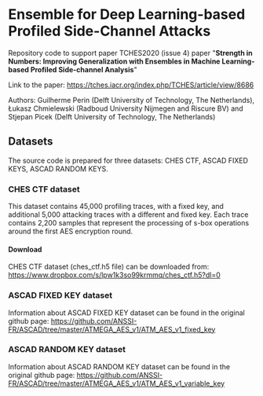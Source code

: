 # Ensemble for Deep Learning-based Profiled Side-Channel Attacks
Repository code to support paper TCHES2020 (issue 4) paper "__Strength in Numbers: Improving Generalization with Ensembles in Machine Learning-based Profiled Side-channel Analysis__"

Link to the paper: https://tches.iacr.org/index.php/TCHES/article/view/8686

Authors: Guilherme Perin (Delft University of Technology, The Netherlands), Łukasz Chmielewski (Radboud University Nijmegen and Riscure BV) and Stjepan Picek (Delft University of Technology, The Netherlands)

## Datasets ##
The source code is prepared for three datasets: CHES CTF, ASCAD FIXED KEYS, ASCAD RANDOM KEYS.

### CHES CTF dataset ###
This dataset contains 45,000 profiling traces, with a fixed key, and additional 5,000 attacking traces with a different and fixed key. Each trace contains 2,200 samples that represent the processing of s-box operations around the first AES encryption round.

#### Download ####
CHES CTF dataset (ches_ctf.h5 file) can be downloaded from: https://www.dropbox.com/s/lpw1k3so99krmmq/ches_ctf.h5?dl=0

### ASCAD FIXED KEY dataset ###
Information about ASCAD FIXED KEY dataset can be found in the original github page: https://github.com/ANSSI-FR/ASCAD/tree/master/ATMEGA_AES_v1/ATM_AES_v1_fixed_key


### ASCAD RANDOM KEY dataset ###
Information about ASCAD RANDOM KEY dataset can be found in the original github page: https://github.com/ANSSI-FR/ASCAD/tree/master/ATMEGA_AES_v1/ATM_AES_v1_variable_key
